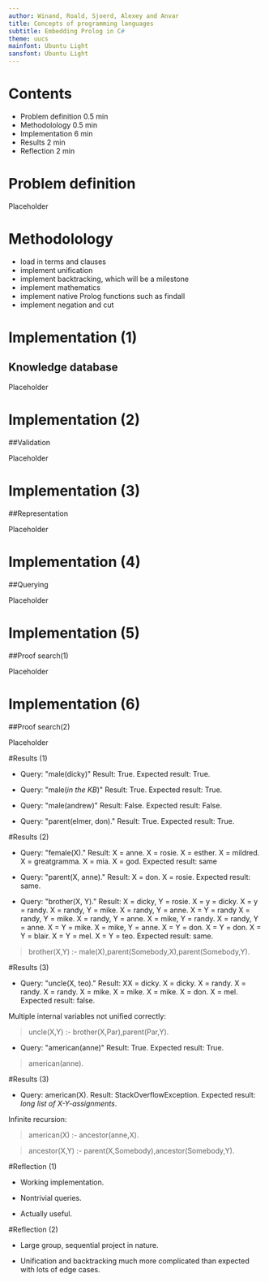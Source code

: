 ```yaml
---
author: Winand, Roald, Sjoerd, Alexey and Anvar
title: Concepts of programming languages
subtitle: Embedding Prolog in C#
theme: uucs
mainfont: Ubuntu Light
sansfont: Ubuntu Light
---
```


# Contents

* Problem definition  0.5 min 
* Methodolology       0.5 min
* Implementation      6 min
* Results             2 min
* Reflection          2 min  


# Problem definition

Placeholder

# Methodolology

* load in terms and clauses
* implement unification
* implement backtracking, which will be a milestone
* implement mathematics 
* implement native Prolog functions such as findall
* implement negation and cut 

# Implementation (1)
## Knowledge database

Placeholder

# Implementation (2)
##Validation

Placeholder

# Implementation (3)
##Representation

Placeholder

# Implementation (4)
##Querying

Placeholder

# Implementation (5)
##Proof search(1)

Placeholder

# Implementation (6)
##Proof search(2)

Placeholder


#Results (1)

* Query: "male(dicky)" Result: True. Expected result: True.

* Query: "male(*in the KB*)" Result: True. Expected result: True.

* Query: "male(andrew)" Result: False. Expected result: False.

* Query: "parent(elmer, don)." Result: True. Expected result: True.

#Results (2)

* Query: "female(X)." Result: X = anne.
X = rosie.
X = esther.
X = mildred.
X = greatgramma.
X = mia.
X = god. Expected result: same

* Query: "parent(X, anne)." Result: X = don.
X = rosie. Expected result: same.

* Query: "brother(X, Y)." Result: X = dicky, Y = rosie.
X = y = dicky.
X = y = randy.
X = randy, Y = mike.
X = randy, Y = anne.
X = Y = randy
X = randy, Y = mike.
X = randy, Y = anne.
X = mike, Y = randy.
X = randy, Y = anne.
X = Y = mike.
X = mike, Y = anne.
X = Y = don.
X = Y = don.
X = Y = blair.
X = Y = mel.
X = Y = teo.
Expected result: same.

> brother(X,Y) :-  male(X),parent(Somebody,X),parent(Somebody,Y).


#Results (3)

* Query: "uncle(X, teo)." Result: XX = dicky.
X = dicky.
X = randy.
X = randy.
X = randy.
X = mike.
X = mike.
X = mike.
X = don.
X = mel. Expected result: false.

Multiple internal variables not unified correctly:

> uncle(X,Y) :- brother(X,Par),parent(Par,Y).

* Query: "american(anne)" Result: True. Expected result: True.

> american(anne).



#Results (3)


* Query: american(X). Result: StackOverflowException. Expected result: *long list of X-Y-assignments*.

Infinite recursion:

> american(X) :- ancestor(anne,X).

> ancestor(X,Y) :- parent(X,Somebody),ancestor(Somebody,Y).

#Reflection (1)

* Working implementation.

* Nontrivial queries.

* Actually useful.

#Reflection (2)

* Large group, sequential project in nature.

* Unification and backtracking much more complicated than expected with lots of edge cases.

<!-- Local Variables:  -->
<!-- pandoc/write: beamer -->
<!-- pandoc/latex-engine: "xelatex" -->
<!-- pandoc/template: "beamer-template.tex" -->
<!-- End:  -->

